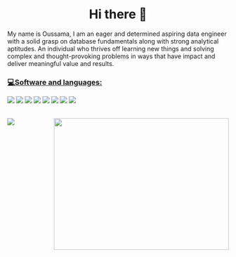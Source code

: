<h1 align="center"> Hi there 👋 </h1>
My name is Oussama, I am an eager and determined aspiring data engineer with a solid grasp on database fundamentals along with strong analytical aptitudes. An individual who thrives off learning new things and solving complex and thought-provoking problems in ways that have impact and deliver meaningful value and results.


### <u>💻Software and languages:</u>
<img src="https://img.icons8.com/fluency/35/000000/visual-studio-code-2019.png"/> <img src="https://img.icons8.com/color/35/000000/amazon-web-services.png"/> <img src="https://img.icons8.com/color/35/000000/python--v1.png"/> <img src="https://img.icons8.com/color/35/000000/docker.png"/> <img src="https://img.icons8.com/material-outlined/35/000000/github.png"/> <img src="https://img.icons8.com/color/35/000000/git.png"/> <img src="https://img.icons8.com/color/35/000000/mysql-logo.png"/> <img src="https://img.icons8.com/color/35/000000/postgreesql.png"/>

<br />
<img src="https://github.com/abhisheknaiidu/abhisheknaiidu/raw/master/code.gif?raw=true" align="right" width="398" height="300" style="max-width:100%;">

<img src="https://github-readme-stats.vercel.app/api?username=TheRoyalMoroccan&theme=&show_icons=true">
<!--
**TheRoyalMoroccan/TheRoyalMoroccan** is a ✨ _special_ ✨ repository because its `README.md` (this file) appears on your GitHub profile.



Here are some ideas to get you started:

- 🔭 I’m currently working on ...
- 🌱 I’m currently learning ...
- 👯 I’m looking to collaborate on ...
- 🤔 I’m looking for help with ...
- 💬 Ask me about ...
- 📫 How to reach me: ...
- 😄 Pronouns: ...
- ⚡ Fun fact: ...
-->
